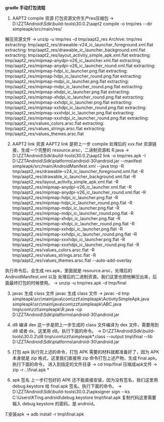 **gradle  手动打包流程** 

1. AAPT2 compile 资源
   打包资源文件生产res压缩包
   -> D:\ZZTAndroid\Sdk\build-tools\30.0.2\aapt2 compile -o tmp/res --dir simpleapk/src/main/res/

解压资源文件
-> unzip -u tmp/res -d tmp/aapt2_res
Archive:  tmp/res
 extracting: tmp/aapt2_res/drawable-v24_ic_launcher_foreground.xml.flat
 extracting: tmp/aapt2_res/drawable_ic_launcher_background.xml.flat
 extracting: tmp/aapt2_res/layout_activity_simple_apk.xml.flat
 extracting: tmp/aapt2_res/mipmap-anydpi-v26_ic_launcher.xml.flat
 extracting: tmp/aapt2_res/mipmap-anydpi-v26_ic_launcher_round.xml.flat
 extracting: tmp/aapt2_res/mipmap-hdpi_ic_launcher.png.flat
 extracting: tmp/aapt2_res/mipmap-hdpi_ic_launcher_round.png.flat
 extracting: tmp/aapt2_res/mipmap-mdpi_ic_launcher.png.flat
 extracting: tmp/aapt2_res/mipmap-mdpi_ic_launcher_round.png.flat
 extracting: tmp/aapt2_res/mipmap-xhdpi_ic_launcher.png.flat
 extracting: tmp/aapt2_res/mipmap-xhdpi_ic_launcher_round.png.flat
 extracting: tmp/aapt2_res/mipmap-xxhdpi_ic_launcher.png.flat
 extracting: tmp/aapt2_res/mipmap-xxhdpi_ic_launcher_round.png.flat
 extracting: tmp/aapt2_res/mipmap-xxxhdpi_ic_launcher.png.flat
 extracting: tmp/aapt2_res/mipmap-xxxhdpi_ic_launcher_round.png.flat
 extracting: tmp/aapt2_res/values_colors.arsc.flat
 extracting: tmp/aapt2_res/values_strings.arsc.flat
 extracting: tmp/aapt2_res/values_themes.arsc.flat

2. AAPT2 link 资源
   AAPT2 link 是把上一步 compile 处理后的 xxx.flat 资源链接，生成一个完整的 resource.arsc，二进制资源和 R.java
   -> D:\ZZTAndroid\Sdk\build-tools\30.0.2\aapt2 link -o tmp/res.apk  -I D:\ZZTAndroid\Sdk\platforms\android-30\android.jar --manifest simpleapk/src/main/AndroidManifest.xml  --java tmp   -R tmp/aapt2_res/drawable-v24_ic_launcher_foreground.xml.flat -R tmp/aapt2_res/drawable_ic_launcher_background.xml.flat  -R tmp/aapt2_res/layout_activity_simple_apk.xml.flat  -R tmp/aapt2_res/mipmap-anydpi-v26_ic_launcher.xml.flat  -R tmp/aapt2_res/mipmap-anydpi-v26_ic_launcher_round.xml.flat  -R tmp/aapt2_res/mipmap-hdpi_ic_launcher.png.flat  -R tmp/aapt2_res/mipmap-hdpi_ic_launcher_round.png.flat  -R tmp/aapt2_res/mipmap-mdpi_ic_launcher.png.flat  -R tmp/aapt2_res/mipmap-mdpi_ic_launcher_round.png.flat  -R tmp/aapt2_res/mipmap-xhdpi_ic_launcher.png.flat  -R tmp/aapt2_res/mipmap-xhdpi_ic_launcher_round.png.flat  -R tmp/aapt2_res/mipmap-xxhdpi_ic_launcher.png.flat  -R tmp/aapt2_res/mipmap-xxhdpi_ic_launcher_round.png.flat  -R tmp/aapt2_res/mipmap-xxxhdpi_ic_launcher.png.flat  -R tmp/aapt2_res/mipmap-xxxhdpi_ic_launcher_round.png.flat  -R tmp/aapt2_res/values_colors.arsc.flat  -R tmp/aapt2_res/values_strings.arsc.flat  -R tmp/aapt2_res/values_themes.arsc.flat --auto-add-overlay

执行命令后，会生成 res.apk，里面就是 resource.arsc，处理后的 AndroidManifest.xml 以及 处理后的二进制资源。我们这里也把他解压出来，后面最终打包的时候使用。
-> unzip -u tmp/res.apk -d tmp/final

3. javac 生成 class 文件
   javac 生成 class 文件
   -> javac -d tmp simpleapk\src\main\java\com\zzt\simpleapk\ActivitySimpleApk.java simpleapk\src\main\java\com\zzt\simpleapk\ABC.java  tmp\com\zzt\simpleapk\R.java  -cp  D:\ZZTAndroid\Sdk\platforms\android-30\android.jar

4. d8 编译 dex
   这一步是把上一步生成的 class 文件编译为 dex 文件，需要用到 d8 或者 dx，这里用 d8。执行下面的命令。
   -> D:\ZZTAndroid\Sdk\build-tools\30.0.2\d8 tmp\com\zzt\simpleapk\*.class --output tmp\final --lib D:\ZZTAndroid\Sdk\platforms\android-30\android.jar

5. 打包 apk
   执行完上述的命令，打包 APK 需要的材料就都准备好了，因为 APK 本身就是 zip 格式，这里我们直接用 zip 命令打包上述产物，生成 final.apk。执行下面的命令。
   进入到指定的文件目录
   ->  cd tmp/final
   压缩成apk文件
   ->  zip -r ..\final.apk *

6. apk 签名
   上一步打包好的 APK 还不能直接安装，因为没有签名，我们这里用 debug.keystore 给 final.apk 签名。执行下面的命令。
   ->  D:\ZZTAndroid\Sdk\build-tools\30.0.2\apksigner sign --ks C:\Users\KTing\.android\debug.keystore tmp\final.apk
   复制代码这里需要输入 debug.keystore 的密码，是 android。

7.安装apk
-> adb install -r tmp\final.apk